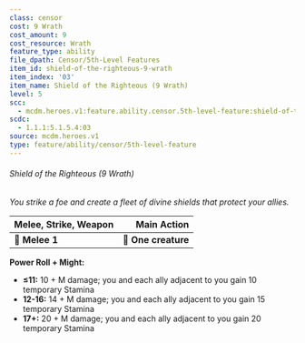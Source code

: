 ```yaml
---
class: censor
cost: 9 Wrath
cost_amount: 9
cost_resource: Wrath
feature_type: ability
file_dpath: Censor/5th-Level Features
item_id: shield-of-the-righteous-9-wrath
item_index: '03'
item_name: Shield of the Righteous (9 Wrath)
level: 5
scc:
  - mcdm.heroes.v1:feature.ability.censor.5th-level-feature:shield-of-the-righteous-9-wrath
scdc:
  - 1.1.1:5.1.5.4:03
source: mcdm.heroes.v1
type: feature/ability/censor/5th-level-feature
---
```


###### Shield of the Righteous (9 Wrath)

*You strike a foe and create a fleet of divine shields that protect your allies.*

| **Melee, Strike, Weapon** |     **Main Action** |
| ------------------------- | ------------------: |
| **📏 Melee 1**            | **🎯 One creature** |

**Power Roll + Might:**

- **≤11:** 10 + M damage; you and each ally adjacent to you gain 10 temporary Stamina
- **12-16:** 14 + M damage; you and each ally adjacent to you gain 15 temporary Stamina
- **17+:** 20 + M damage; you and each ally adjacent to you gain 20 temporary Stamina
